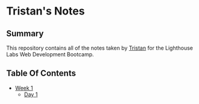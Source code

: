 # Tristan's Notes

## Summary

This repository contains all of the notes taken by [Tristan](https://github.com/trijaychan) for the Lighthouse Labs Web Development Bootcamp.

## Table Of Contents

* [Week 1](/Week_1)
  * [Day 1](/Week_1/Day_1)
